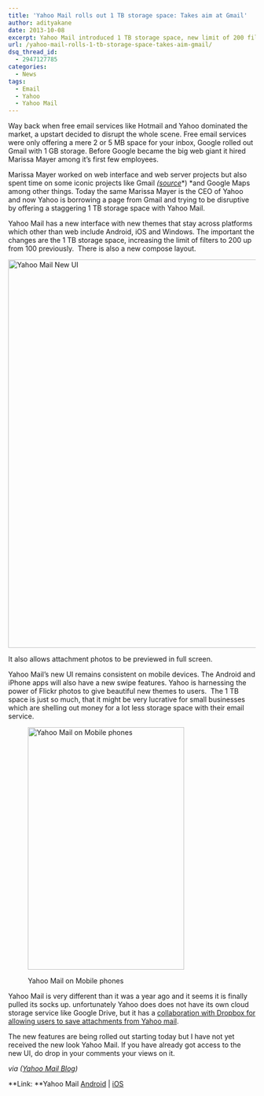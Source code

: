 ```yaml
---
title: 'Yahoo Mail rolls out 1 TB storage space: Takes aim at Gmail'
author: adityakane
date: 2013-10-08
excerpt: Yahoo Mail introduced 1 TB storage space, new limit of 200 filters and new themed UI which stays consistent across platforms.
url: /yahoo-mail-rolls-1-tb-storage-space-takes-aim-gmail/
dsq_thread_id:
  - 2947127785
categories:
  - News
tags:
  - Email
  - Yahoo
  - Yahoo Mail
---
```

Way back when free email services like Hotmail and Yahoo dominated the market, a upstart decided to disrupt the whole scene. Free email services were only offering a mere 2 or 5 MB space for your inbox, Google rolled out Gmail with 1 GB storage. Before Google became the big web giant it hired Marissa Mayer among it&#8217;s first few employees.

Marissa Mayer worked on web interface and web server projects but also spent time on some iconic projects like Gmail *(*<a href="http://www.biography.com/people/marissa-mayer-20902689" onclick="_gaq.push(['_trackEvent', 'outbound-article', 'http://www.biography.com/people/marissa-mayer-20902689', 'source']);" rel="nofollow"><em>source</em></a>*) *and Google Maps among other things. Today the same Marissa Mayer is the CEO of Yahoo and now Yahoo is borrowing a page from Gmail and trying to be disruptive by offering a staggering 1 TB storage space with Yahoo Mail.

Yahoo Mail has a new interface with new themes that stay across platforms which other than web include Android, iOS and Windows. The important the changes are the 1 TB storage space, increasing the limit of filters to 200 up from 100 previously.  There is also a new compose layout.

[<img class="aligncenter size-full wp-image-78020" alt="Yahoo Mail New UI" src="http://cdn.devilsworkshop.org/files/2013/10/Yahoo-Mail-New-UI.jpg" width="1270" height="788" />][1]

It also allows attachment photos to be previewed in full screen.

Yahoo Mail&#8217;s new UI remains consistent on mobile devices. The Android and iPhone apps will also have a new swipe features. Yahoo is harnessing the power of Flickr photos to give beautiful new themes to users.  The 1 TB space is just so much, that it might be very lucrative for small businesses which are shelling out money for a lot less storage space with their email service.<figure id="attachment_78021" style="width: 318px;" class="wp-caption aligncenter">

[<img class="size-full wp-image-78021" alt="Yahoo Mail on Mobile phones" src="http://cdn.devilsworkshop.org/files/2013/10/Yahoo-Mail-mobile.jpg" width="318" height="492" />][2]<figcaption class="wp-caption-text">Yahoo Mail on Mobile phones</figcaption></figure> 

Yahoo Mail is very different than it was a year ago and it seems it is finally pulled its socks up. unfortunately Yahoo does does not have its own cloud storage service like Google Drive, but it has a [collaboration with Dropbox for allowing users to save attachments from Yahoo mail][3].

The new features are being rolled out starting today but I have not yet received the new look Yahoo Mail. If you have already got access to the new UI, do drop in your comments your views on it.

*via (<a href="http://yahoomail.tumblr.com/post/63463033394/a-closer-look-at-yahoo-mails-new-features" onclick="_gaq.push(['_trackEvent', 'outbound-article', 'http://yahoomail.tumblr.com/post/63463033394/a-closer-look-at-yahoo-mails-new-features', 'Yahoo Mail Blog']);" >Yahoo Mail Blog</a>)*

**Link: **Yahoo Mail <a href="https://play.google.com/store/apps/details?id=com.yahoo.mobile.client.android.mail" onclick="_gaq.push(['_trackEvent', 'outbound-article', 'https://play.google.com/store/apps/details?id=com.yahoo.mobile.client.android.mail', 'Android']);" >Android</a> | <a href="https://itunes.apple.com/us/app/yahoo!-mail/id577586159?mt=8" onclick="_gaq.push(['_trackEvent', 'outbound-article', 'https://itunes.apple.com/us/app/yahoo!-mail/id577586159?mt=8', 'iOS']);" >iOS</a>

 [1]: http://cdn.devilsworkshop.org/files/2013/10/Yahoo-Mail-New-UI.jpg
 [2]: http://cdn.devilsworkshop.org/files/2013/10/Yahoo-Mail-mobile.jpg
 [3]: http://devilsworkshop.org/news/yahoo-mail-dropbox/72945/
